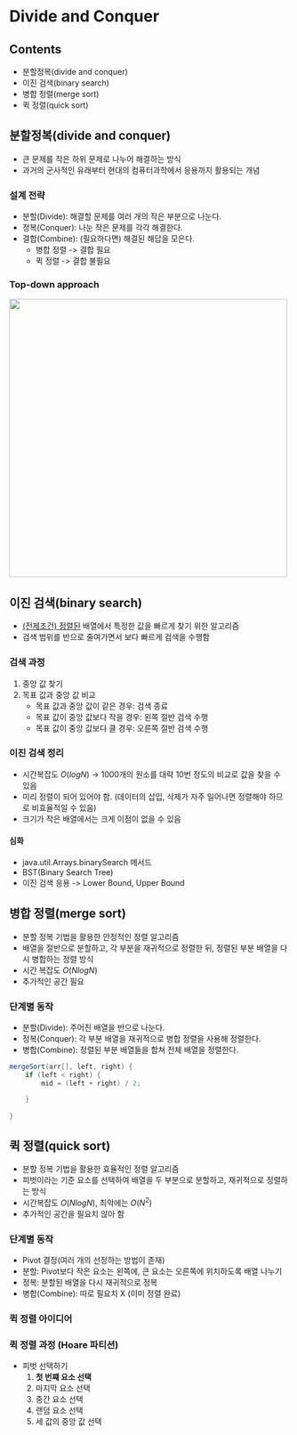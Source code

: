 # Divide and Conquer

## Contents
* 분할정복(divide and conquer)
* 이진 검색(binary search)
* 병합 정렬(merge sort)
* 퀵 정렬(quick sort)

## 분할정복(divide and conquer)
* 큰 문제를 작은 하위 문제로 나누어 해결하는 방식
* 과거의 군사적인 유래부터 현대의 컴퓨터과학에서 응용까지 활용되는 개념

### 설계 전략
* 분할(Divide): 해결할 문제를 여러 개의 작은 부분으로 나눈다.
* 정복(Conquer): 나눈 작은 문제를 각각 해결한다.
* 결합(Combine): (필요하다면) 해결된 해답을 모은다.
  * 병합 정렬 -> 결합 필요
  * 퀵 정렬 -> 결합 불필요


### Top-down approach

<img src = "https://www.interviewbit.com/blog/wp-content/uploads/2022/06/What-is-Divide-and-Conquer-768x599.png" width = 500>

<br>



## 이진 검색(binary search)
* <ins>(전제조건) 정렬된</ins> 배열에서 특정한 값을 빠르게 찾기 위한 알고리즘
* 검색 범위를 반으로 줄여가면서 보다 빠르게 검색을 수행함

### 검색 과정
1. 중앙 값 찾기
2. 목표 값과 중앙 값 비교
   * 목표 값과 중앙 값이 같은 경우: 검색 종료
   * 목표 값이 중앙 값보다 작을 경우: 왼쪽 절반 검색 수행
   * 목표 값이 중앙 값보다 클 경우: 오른쪽 절반 검색 수행


### 이진 검색 정리
* 시간복잡도 $O(logN)$ -> 1000개의 원소를 대략 10번 정도의 비교로 값을 찾을 수 있음
* 미리 정렬이 되어 있어야 함. (데이터의 삽입, 삭제가 자주 일어나면 정렬해야 하므로 비효율적일 수 있음)
* 크기가 작은 배열에서는 크게 이점이 없을 수 있음

#### 심화
* java.util.Arrays.binarySearch 메서드
* BST(Binary Search Tree)
* 이진 검색 응용 -> Lower Bound, Upper Bound


## 병합 정렬(merge sort)
* 분할 정복 기법을 활용한 안정적인 정렬 알고리즘
* 배열을 절반으로 분할하고, 각 부분을 재귀적으로 정렬한 뒤, 정렬된 부분 배열을 다시 병합하는 정렬 방식
* 시간 복잡도 $O(N logN)$
* 추가적인 공간 필요

### 단계별 동작
* 분할(Divide): 주어진 배열을 반으로 나눈다.
* 정복(Conquer): 각 부분 배열을 재귀적으로 병합 정렬을 사용해 정렬한다.
* 병합(Combine): 정렬된 부분 배열들을 합쳐 전체 배열을 정렬한다.

```java
mergeSort(arr[], left, right) {
    if (left < right) {
        mid = (left + right) / 2;

    }
        
}
```

## 퀵 정렬(quick sort)

* 분할 정복 기법을 활용한 효율적인 정렬 알고리즘
* 피벗이라는 기준 요소를 선택하여 배열을 두 부분으로 분할하고, 재귀적으로 정렬하는 방식
* 시간복잡도 $O(NlogN)$, 최악에는 $O(N^2)$
* 추가적인 공간을 필요치 않아 함


### 단계별 동작
* Pivot 결정(여러 개의 선정하는 방법이 존재)
* 분할: Pivot보다 작은 요소는 왼쪽에, 큰 요소는 오른쪽에 위치하도록 배열 나누기
* 정복: 분할된 배열을 다시 재귀적으로 정복
* 병합(Combine): 따로 필요치 X (이미 정렬 완료)


### 퀵 정렬 아이디어


### 퀵 정렬 과정 (Hoare 파티션)
* 피벗 선택하기
  1. __첫 번쨰 요소 선택__
  2. 마지막 요소 선택
  3. 중간 요소 선택
  4. 랜덤 요소 선택
  5. 세 값의 중앙 값 선택
